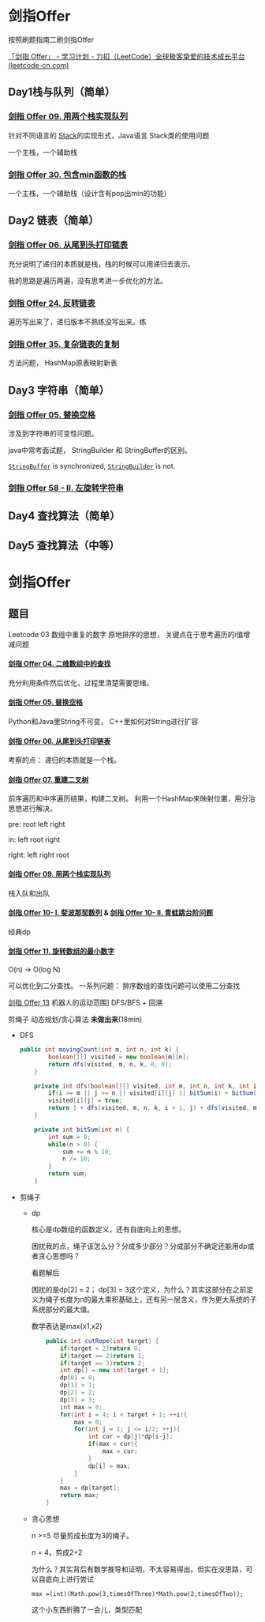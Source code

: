 # 剑指Offer

按照刷题指南二刷剑指Offer

[「剑指 Offer」 - 学习计划 - 力扣（LeetCode）全球极客挚爱的技术成长平台 (leetcode-cn.com)](https://leetcode-cn.com/study-plan/lcof/?progress=d71igym)

## Day1栈与队列（简单）

### [剑指 Offer 09. 用两个栈实现队列](https://leetcode-cn.com/problems/yong-liang-ge-zhan-shi-xian-dui-lie-lcof/)

针对不同语言的 <u>Stack</u>的实现形式，Java语言 Stack类的使用问题

一个主栈，一个辅助栈

### [剑指 Offer 30. 包含min函数的栈](https://leetcode-cn.com/problems/bao-han-minhan-shu-de-zhan-lcof/)

一个主栈，一个辅助栈（设计含有pop出min的功能）

## Day2 链表（简单）

### [剑指 Offer 06. 从尾到头打印链表](https://leetcode-cn.com/problems/cong-wei-dao-tou-da-yin-lian-biao-lcof/)

充分说明了递归的本质就是栈，栈的时候可以用递归去表示。

我的思路是遍历两遍，没有思考进一步优化的方法。

### [剑指 Offer 24. 反转链表](https://leetcode-cn.com/problems/fan-zhuan-lian-biao-lcof/)

遍历写出来了，递归版本不熟练没写出来。练

### [剑指 Offer 35. 复杂链表的复制](https://leetcode-cn.com/problems/fu-za-lian-biao-de-fu-zhi-lcof/)

方法问题， HashMap原表映射新表

## Day3 字符串（简单）

### [剑指 Offer 05. 替换空格](https://leetcode-cn.com/problems/ti-huan-kong-ge-lcof/)

涉及到字符串的可变性问题。 

java中常考面试题， StringBuilder 和 StringBuffer的区别。

[`StringBuffer`](http://docs.oracle.com/javase/8/docs/api/java/lang/StringBuffer.html) is synchronized, [`StringBuilder`](http://docs.oracle.com/javase/8/docs/api/java/lang/StringBuilder.html) is not.



### [剑指 Offer 58 - II. 左旋转字符串](https://leetcode-cn.com/problems/zuo-xuan-zhuan-zi-fu-chuan-lcof/)





## Day4 查找算法（简单）

## Day5 查找算法（中等）

## 

# 剑指Offer

## 题目

Leetcode 03 数组中重复的数字   原地排序的思想， 关键点在于思考遍历的i值增减问题

#### [剑指 Offer 04. 二维数组中的查找](https://leetcode-cn.com/problems/er-wei-shu-zu-zhong-de-cha-zhao-lcof/)

充分利用条件然后优化，过程里清楚需要思绪。

#### [剑指 Offer 05. 替换空格](https://leetcode-cn.com/problems/ti-huan-kong-ge-lcof/)

Python和Java里String不可变， C++里如何对String进行扩容

#### [剑指 Offer 06. 从尾到头打印链表](https://leetcode-cn.com/problems/cong-wei-dao-tou-da-yin-lian-biao-lcof/)

考察的点： 递归的本质就是一个栈。

#### [剑指 Offer 07. 重建二叉树](https://leetcode-cn.com/problems/zhong-jian-er-cha-shu-lcof/)

前序遍历和中序遍历结果，构建二叉树。 利用一个HashMap来映射位置，用分治思想进行解决。

pre: root left right

in: left root right

right: left right root

#### [剑指 Offer 09. 用两个栈实现队列](https://leetcode-cn.com/problems/yong-liang-ge-zhan-shi-xian-dui-lie-lcof/)

栈入队和出队

#### [剑指 Offer 10- I. 斐波那契数列](https://leetcode-cn.com/problems/fei-bo-na-qi-shu-lie-lcof/) & [剑指 Offer 10- II. 青蛙跳台阶问题](https://leetcode-cn.com/problems/qing-wa-tiao-tai-jie-wen-ti-lcof/)

经典dp

#### [剑指 Offer 11. 旋转数组的最小数字](https://leetcode-cn.com/problems/xuan-zhuan-shu-zu-de-zui-xiao-shu-zi-lcof/)

O(n) -> O(log N)

可以优化到二分查找。 一系列问题： 排序数组的查找问题可以使用二分查找





[剑指 Offer 13](#13) 机器人的运动范围]         DFS/BFS + 回溯

剪绳子 动态规划/贪心算法  **未做出来**(18min)

- DFS

  ```java
  public int movingCount(int m, int n, int k) {
          boolean[][] visited = new boolean[m][n];
          return dfs(visited, m, n, k, 0, 0);
      }
  
      private int dfs(boolean[][] visited, int m, int n, int k, int i, int j) {
          if(i >= m || j >= n || visited[i][j] || bitSum(i) + bitSum(j) > k) return 0;
          visited[i][j] = true;
          return 1 + dfs(visited, m, n, k, i + 1, j) + dfs(visited, m, n, k, i, j + 1) ;
      }
  
      private int bitSum(int n) {
          int sum = 0;
          while(n > 0) {
              sum += n % 10;
              n /= 10; 
          }
          return sum;
      }
  ```

- 剪绳子

  - dp

    核心是dp数组的函数定义，还有自底向上的思想。

    困扰我的点，绳子该怎么分？分成多少部分？分成部分不确定还能用dp或者贪心思想吗？

    看题解后

    困扰的是dp[2] = 2； dp[3] = 3这个定义，为什么？其实这部分在之前定义为绳子长度为n的最大乘积基础上，还有另一层含义，作为更大系统的子系统部分的最大值。

    数学表达是max{x1,x2}

    ```java
        public int cutRope(int target) {
            if(target < 2)return 0;
            if(target == 2)return 1;
            if(target == 3)return 2;
            int dp[] = new int[target + 1];
            dp[0] = 0;
            dp[1] = 1;
            dp[2] = 2;
            dp[3] = 3;
            int max = 0;
            for(int i = 4; i < target + 1; ++i){
                max = 0;
                for(int j = 1; j <= i/2; ++j){
                    int cur = dp[j]*dp[i-j];
                    if(max < cur){
                        max = cur;
                    }
                    dp[i] = max;
                }
            }
            max = dp[target];
            return max;
        }
    ```

  - 贪心思想

    n >=5 尽量剪成长度为3的绳子。

    n = 4，剪成2+2

    为什么？其实背后有数学推导和证明，不太容易得出。但实在没思路，可以自底向上进行尝试

    `max =(int)(Math.pow(3,timesOfThree)*Math.pow(2,timesOfTwo));`

    这个小东西折腾了一会儿，类型匹配